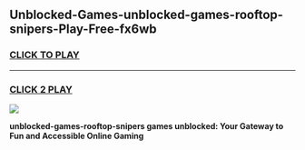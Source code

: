 
## Unblocked-Games-unblocked-games-rooftop-snipers-Play-Free-fx6wb
<h3>
<a href="https://premium76.site?title=unblocked-games-rooftop-snipers&ref=20A">CLICK TO PLAY</a></h3>
<hr>

<h3>
<a href="https://premium76.site?title=unblocked-games-rooftop-snipers&ref=20A">CLICK 2 PLAY</a>
  
</h3>

<a href="https://premium76.site?title=unblocked-games-rooftop-snipers&ref=20A"><img src="https://clearcache.store/games.png"></a>


**unblocked-games-rooftop-snipers games unblocked: Your Gateway to Fun and Accessible Online Gaming**
